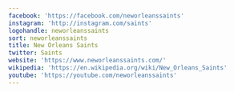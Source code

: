 ```yaml
---
facebook: 'https://facebook.com/neworleanssaints'
instagram: 'http://instagram.com/saints'
logohandle: neworleanssaints
sort: neworleanssaints
title: New Orleans Saints
twitter: Saints
website: 'https://www.neworleanssaints.com/'
wikipedia: 'https://en.wikipedia.org/wiki/New_Orleans_Saints'
youtube: 'https://youtube.com/neworleanssaints'
---
```


